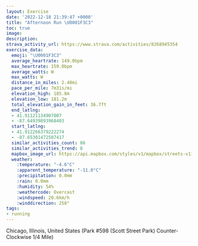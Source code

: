 ```yaml
---
layout: Exercise
date: '2022-12-18 21:39:47 +0000'
title: "Afternoon Run \U0001F3C3"
toc: true
image:
description:
strava_activity_url: https://www.strava.com/activities/8268945354
exercise_data:
  emoji: "\U0001F3C3"
  average_heartrate: 149.0bpm
  max_heartrate: 159.0bpm
  average_watts: W
  max_watts: W
  distance_in_miles: 2.48mi
  pace_per_mile: 7m31s/mi
  elevation_high: 185.8m
  elevation_low: 181.2m
  total_elevation_gain_in_feet: 36.7ft
  end_latlng:
  - 41.91121134907007
  - -87.64939893968403
  start_latlng:
  - 41.912266379222274
  - -87.65301472507417
  similar_activities_count: 86
  similar_activities_trend: 0
  mapbox_image_url: https://api.mapbox.com/styles/v1/mapbox/streets-v11/static/path-5+787af2-1.0(k%7Bx~Fdl~uO%3FiBCOISAQ%40OBMFIz%40%7B%40r%40cABK%40a%40Li%40%40OCw%40Nw%40Gq%40D_AT%40LEDWGoCCoIEaB%40q%40E_ADw%40Co%40Dg%40NQh%40%5DRCZ%3FRBHDDZ%40%60E%40j%40HXJNVNL%3FfAELELIP%5DF_%40%3Fk%40%3FkBE%5DIUQOWGWAs%40F%5BFQNKZCZDx%40%3FhADj%40DPPRHFHBrAGTIRQHWD%5BCaDEWOUQK%5BCa%40%40q%40FOHIJKTCTDx%40BlBH%60%40LRZLfACNCRKNWF%5B%40gA%3FmAC%5DIYUWYGS%3FcAFOFOLEJGTFvDFXVZPFzAIPINUHW%40_%40AyCCOKSIIQKa%40AcAHSFGFKRENAHDrCBf%40HRHJNNPDrAIRMNQHWBa%40EcDEMMQUMSCk%40%40i%40FOFGFMVC%5CBfAAt%40Fz%40RZPLPBhAGTILOHMD%5B%3F_DE%5DGSSQWG_ACq%40BQCUMIAaBDG%40EJAdCHpDArADnC%40tG),pin-s-s+e5b22e(-87.65139,41.91174),pin-s-f+89ae00(-87.64772000000004,41.910839999999965)/auto/800x800?access_token=pk.eyJ1Ijoiam9zaGJlY2ttYW4iLCJhIjoiY205eWR2aDd1MWZ6djJrbXc4a3M0bWZleiJ9.XiG9OWkNcZk2QzjJbxLB4A
  weather:
    :temperature: "-4.6°C"
    :apparent_temperature: "-11.0°C"
    :precipitation: 0.0mm
    :rain: 0.0mm
    :humidity: 54%
    :weathercode: Overcast
    :windspeed: 20.6km/h
    :winddirection: 258°
tags:
- running
---
```

Chicago, Illinois, United States (Park #598 (Scott Street Park) Counter-Clockwise 1/4 Mile)

